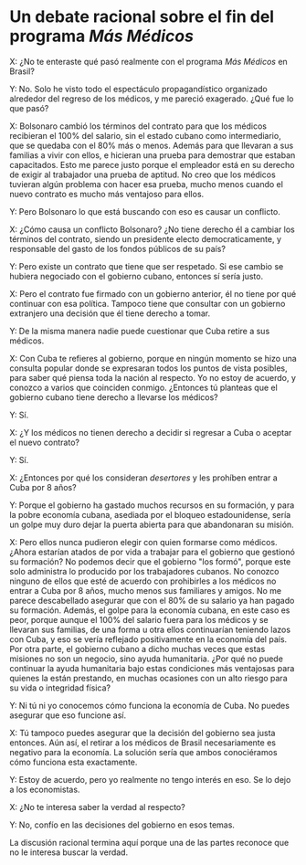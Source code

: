 # Un debate racional sobre el fin del programa _Más Médicos_

X: ¿No te enteraste qué pasó realmente con el programa _Más Médicos_ en Brasil?

Y: No. Solo he visto todo el espectáculo propagandístico organizado alrededor del regreso de los médicos, y me pareció exagerado. ¿Qué fue lo que pasó?

X: Bolsonaro cambió los términos del contrato para que los médicos recibieran el 100% del salario, sin el estado cubano como intermediario, que se quedaba con el 80% más o menos. Además para que llevaran a sus familias a vivir con ellos, e hicieran una prueba para demostrar que estaban capacitados. Esto me parece justo porque el empleador está en su derecho de exigir al trabajador una prueba de aptitud. No creo que los médicos tuvieran algún problema con hacer esa prueba, mucho menos cuando el nuevo contrato es mucho más ventajoso para ellos.

Y: Pero Bolsonaro lo que está buscando con eso es causar un conflicto.

X: ¿Cómo causa un conflicto Bolsonaro? ¿No tiene derecho él a cambiar los términos del contrato, siendo un presidente electo democraticamente, y responsable del gasto de los fondos públicos de su país?

Y: Pero existe un contrato que tiene que ser respetado. Si ese cambio se hubiera negociado con el gobierno cubano, entonces sí sería justo.

X: Pero el contrato fue firmado con un gobierno anterior, él no tiene por qué continuar con esa política. Tampoco tiene que consultar con un gobierno extranjero una decisión que él tiene derecho a tomar.

Y: De la misma manera nadie puede cuestionar que Cuba retire a sus médicos.

X: Con Cuba te refieres al gobierno, porque en ningún momento se hizo una consulta popular donde se expresaran todos los puntos de vista posibles, para saber qué piensa toda la nación al respecto. Yo no estoy de acuerdo, y conozco a varios que coinciden conmigo. ¿Entonces tú planteas que el gobierno cubano tiene derecho a llevarse los médicos?

Y: Sí.

X: ¿Y los médicos no tienen derecho a decidir si regresar a Cuba o aceptar el nuevo contrato?

Y: Sí.

X: ¿Entonces por qué los consideran _desertores_ y les prohíben entrar a Cuba por 8 años?

Y: Porque el gobierno ha gastado muchos recursos en su formación, y para la pobre economía cubana, asediada por el bloqueo estadounidense, sería un golpe muy duro dejar la puerta abierta para que abandonaran su misión.

X: Pero ellos nunca pudieron elegir con quien formarse como médicos. ¿Ahora estarían atados de por vida a trabajar para el gobierno que gestionó su formación? No podemos decir que el gobierno "los formó", porque este solo administra lo producido por los trabajadores cubanos. No conozco ninguno de ellos que esté de acuerdo con prohibirles a los médicos no entrar a Cuba por 8 años, mucho menos sus familiares y amigos. No me parece descabellado asegurar que con el 80% de su salario ya han pagado su formación. Además, el golpe para la economía cubana, en este caso es peor, porque aunque el 100% del salario fuera para los médicos y se llevaran sus familias, de una forma u otra ellos continuarían teniendo lazos con Cuba, y eso se vería reflejado positivamente en la economía del país. Por otra parte, el gobierno cubano a dicho muchas veces que estas misiones no son un negocio, sino ayuda humanitaria. ¿Por qué no puede continuar la ayuda humanitaria bajo estas condiciones más ventajosas para quienes la están prestando, en muchas ocasiones con un alto riesgo para su vida o integridad física?

Y: Ni tú ni yo conocemos cómo funciona la economía de Cuba. No puedes asegurar que eso funcione así.

X: Tú tampoco puedes asegurar que la decisión del gobierno sea justa entonces. Aún así, el retirar a los médicos de Brasil necesariamente es negativo para la economía. La solución sería que ambos conociéramos cómo funciona esta exactamente.

Y: Estoy de acuerdo, pero yo realmente no tengo interés en eso. Se lo dejo a los economistas.

X: ¿No te interesa saber la verdad al respecto?

Y: No, confío en las decisiones del gobierno en esos temas.

La discusión racional termina aquí porque una de las partes reconoce que no le interesa buscar la verdad.
